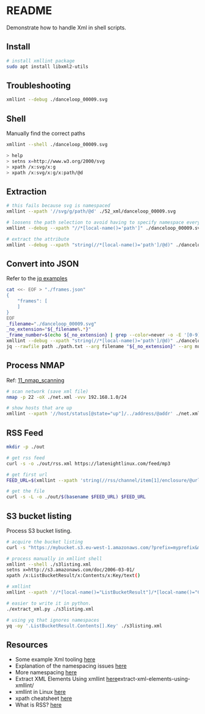 # README

Demonstrate how to handle Xml in shell scripts.

## Install

```sh
# install xmllint package
sudo apt install libxml2-utils
```

## Troubleshooting

```sh
xmllint --debug ./danceloop_00009.svg 
```

## Shell

Manually find the correct paths

```sh
xmllint --shell ./danceloop_00009.svg 

> help
> setns x=http://www.w3.org/2000/svg
> xpath /x:svg/x:g
> xpath /x:svg/x:g/x:path/@d
```

## Extraction

```sh
# this fails because svg is namespaced
xmllint --xpath '//svg/g/path/@d' ./52_xml/danceloop_00009.svg

# loosens the path selection to avoid having to specify namespace everywhere.  
xmllint --debug --xpath "//*[local-name()='path']" ./danceloop_00009.svg

# extract the attribute
xmllint --debug --xpath "string(//*[local-name()='path']/@d)" ./danceloop_00009.svg
```

## Convert into JSON

Refer to the [jq examples](../32_jq/README.md)

```sh
cat <<- EOF > "./frames.json"
{
    "frames": [
    ]
}
EOF
_filename="./danceloop_00009.svg"
_no_extension="${_filename%.*}"
_frame_number=$(echo ${_no_extension} | grep --color=never -o -E '[0-9]+')
xmllint --debug --xpath "string(//*[local-name()='path']/@d)" ./danceloop_00009.svg > /path.txt
jq --rawfile path ./path.txt --arg filename "${_no_extension}" --arg number "${_frame_number}" '.frames += [ {"name":$filename, "path":$path, "number":$number | tonumber }]' "./frames.json"
```

## Process NMAP

Ref: [11_nmap_scanning](https://github.com/chrisguest75/sysadmin_examples/tree/master/11_nmap_scanning)  

```sh
# scan network (save xml file)
nmap -p 22 -oX ./net.xml -vvv 192.168.1.0/24   

# show hosts that are up
xmllint --xpath '//host/status[@state="up"]/../address/@addr' ./net.xml
```

## RSS Feed

```sh
mkdir -p ./out

# get rss feed
curl -s -o ./out/rss.xml https://latenightlinux.com/feed/mp3

# get first url
FEED_URL=$(xmllint --xpath 'string(//rss/channel/item[1]/enclosure/@url)' --format --pretty 2 ./out/rss.xml)

# get the file
curl -s -L -o ./out/$(basename $FEED_URL) $FEED_URL
```

## S3 bucket listing

Process S3 bucket listing.  

```sh
# acquire the bucket listing
curl -s "https://mybucket.s3.eu-west-1.amazonaws.com/?prefix=myprefix&max-keys=3&marker=key/path/file" | xmllint --format -

# process manually in xmllint shell
xmllint --shell ./s3listing.xml  
setns x=http://s3.amazonaws.com/doc/2006-03-01/
xpath /x:ListBucketResult/x:Contents/x:Key/text()

# xmllint
xmllint --xpath '//*[local-name()="ListBucketResult"]/*[local-name()="Contents"]/*[local-name()="Key"]/text()' --format ./s3listing.xml   

# easier to write it in python.
./extract_xml.py ./s3listing.xml   

# using yq that ignores namespaces
yq -oy '.ListBucketResult.Contents[].Key' ./s3listing.xml
```

## Resources

* Some example Xml tooling [here](https://stackoverflow.com/questions/15461737/how-to-execute-xpath-one-liners-from-shell/15461774)
* Explanation of the namespacing issues [here](https://stackoverflow.com/questions/8264134/xmllint-failing-to-properly-query-with-xpath)
* More namespacing [here](http://blog.powered-up-games.com/wordpress/archives/70)
* Extract XML Elements Using xmllint [here](https://danielmiessler.com/blog/)extract-xml-elements-using-xmllint/
* xmllint in Linux [here](https://www.baeldung.com/linux/xmllint)  
* xpath cheatsheet [here](https://devhints.io/xpath)
* What is RSS? [here](https://validator.w3.org/feed/docs/rss2.html)